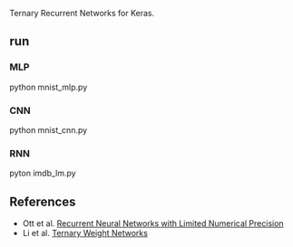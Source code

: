 Ternary Recurrent Networks for Keras.

## run
### MLP
python mnist_mlp.py

### CNN
python mnist_cnn.py

### RNN
pyton imdb_lm.py

## References 
* Ott et al. [Recurrent Neural Networks with Limited Numerical Precision](http://arxiv.org/abs/1608.06902)
* Li et al. [Ternary Weight Networks](http://arxiv.org/abs/1605.04711)
